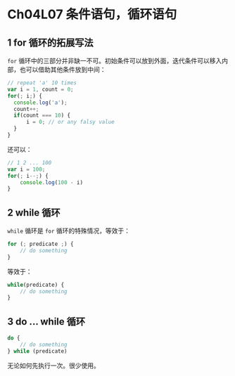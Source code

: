 # Ch04L07 条件语句，循环语句



## 1 for 循环的拓展写法

`for` 循环中的三部分并非缺一不可。初始条件可以放到外面，迭代条件可以移入内部，也可以借助其他条件放到中间：

```js
// repeat 'a' 10 times
var i = 1, count = 0;
for(; i;) {
  console.log('a'); 
  count++;
  if(count === 10) {
      i = 0; // or any falsy value
  }
}
```

还可以：

```js
// 1 2 ... 100
var i = 100;
for(; i--;) {
    console.log(100 - i)
}
```



## 2 while 循环

`while` 循环是 `for` 循环的特殊情况，等效于：

```js
for (; predicate ;) {
    // do something
}
```

等效于：

```js
while(predicate) {
    // do something
}
```



## 3 do ... while 循环

```js
do {
    // do something
} while (predicate)
```

无论如何先执行一次。很少使用。
